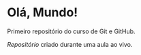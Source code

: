# Olá, Mundo!
 Primeiro repositório do curso de Git e GitHub.

 *Repositório* criado durante uma aula ao vivo.
